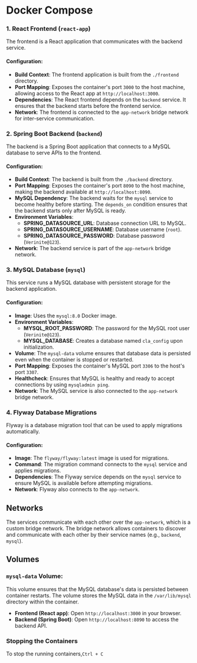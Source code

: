 # Docker Compose 

### 1. **React Frontend** (`react-app`)
The frontend is a React application that communicates with the backend service.

#### Configuration:
- **Build Context**: The frontend application is built from the `./frontend` directory.
- **Port Mapping**: Exposes the container's port `3000` to the host machine, allowing access to the React app at `http://localhost:3000`.
- **Dependencies**: The React frontend depends on the `backend` service. It ensures that the backend starts before the frontend service.
- **Network**: The frontend is connected to the `app-network` bridge network for inter-service communication.

### 2. **Spring Boot Backend** (`backend`)
The backend is a Spring Boot application that connects to a MySQL database to serve APIs to the frontend.

#### Configuration:
- **Build Context**: The backend is built from the `./backend` directory.
- **Port Mapping**: Exposes the container's port `8090` to the host machine, making the backend available at `http://localhost:8090`.
- **MySQL Dependency**: The backend waits for the `mysql` service to become healthy before starting. The `depends_on` condition ensures that the backend starts only after MySQL is ready.
- **Environment Variables**:
  - **SPRING_DATASOURCE_URL**: Database connection URL to MySQL.
  - **SPRING_DATASOURCE_USERNAME**: Database username (`root`).
  - **SPRING_DATASOURCE_PASSWORD**: Database password (`Verinite@123`).
- **Network**: The backend service is part of the `app-network` bridge network.

### 3. **MySQL Database** (`mysql`)
This service runs a MySQL database with persistent storage for the backend application.

#### Configuration:
- **Image**: Uses the `mysql:8.0` Docker image.
- **Environment Variables**:
  - **MYSQL_ROOT_PASSWORD**: The password for the MySQL root user (`Verinite@123`).
  - **MYSQL_DATABASE**: Creates a database named `cla_config` upon initialization.
- **Volume**: The `mysql-data` volume ensures that database data is persisted even when the container is stopped or restarted.
- **Port Mapping**: Exposes the container's MySQL port `3306` to the host's port `3307`.
- **Healthcheck**: Ensures that MySQL is healthy and ready to accept connections by using `mysqladmin ping`.
- **Network**: The MySQL service is also connected to the `app-network` bridge network.

### 4. **Flyway Database Migrations**
Flyway is a database migration tool that can be used to apply migrations automatically.

#### Configuration:
- **Image**: The `flyway/flyway:latest` image is used for migrations.
- **Command**: The migration command connects to the `mysql` service and applies migrations.
- **Dependencies**: The Flyway service depends on the `mysql` service to ensure MySQL is available before attempting migrations.
- **Network**: Flyway also connects to the `app-network`.

## Networks

The services communicate with each other over the `app-network`, which is a custom bridge network. The bridge network allows containers to discover and communicate with each other by their service names (e.g., `backend`, `mysql`).

## Volumes

### `mysql-data` Volume:
This volume ensures that the MySQL database's data is persisted between container restarts. The volume stores the MySQL data in the `/var/lib/mysql` directory within the container.

- **Frontend (React app)**: Open `http://localhost:3000` in your browser.
- **Backend (Spring Boot)**: Open `http://localhost:8090` to access the backend API.

### Stopping the Containers

To stop the running containers,`Ctrl + C`
